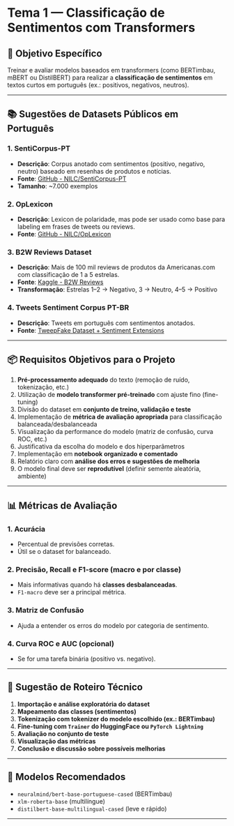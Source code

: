 # Tema 1 — Classificação de Sentimentos com Transformers

## 🎯 Objetivo Específico

Treinar e avaliar modelos baseados em transformers (como BERTimbau, mBERT ou DistilBERT) para realizar a **classificação de sentimentos** em textos curtos em português (ex.: positivos, negativos, neutros).

---

## 📚 Sugestões de Datasets Públicos em Português

### 1. **SentiCorpus-PT**  
- **Descrição**: Corpus anotado com sentimentos (positivo, negativo, neutro) baseado em resenhas de produtos e notícias.  
- **Fonte**: [GitHub - NILC/SentiCorpus-PT](https://github.com/NILCIC/SentiCorpus-PT)  
- **Tamanho**: ~7.000 exemplos

### 2. **OpLexicon**  
- **Descrição**: Lexicon de polaridade, mas pode ser usado como base para labeling em frases de tweets ou reviews.  
- **Fonte**: [GitHub - NILC/OpLexicon](https://github.com/NILCIC/OpLexicon)

### 3. **B2W Reviews Dataset**  
- **Descrição**: Mais de 100 mil reviews de produtos da Americanas.com com classificação de 1 a 5 estrelas.  
- **Fonte**: [Kaggle - B2W Reviews](https://www.kaggle.com/datasets/b2wreviews/b2w-reviews-dataset)  
- **Transformação**: Estrelas 1–2 → Negativo, 3 → Neutro, 4–5 → Positivo

### 4. **Tweets Sentiment Corpus PT-BR**  
- **Descrição**: Tweets em português com sentimentos anotados.  
- **Fonte**: [TweepFake Dataset + Sentiment Extensions](https://www.kaggle.com/datasets/marlesson/twitter-sentiment-analysis-dataset)  

---

## 📦 Requisitos Objetivos para o Projeto

1. **Pré-processamento adequado** do texto (remoção de ruído, tokenização, etc.)
2. Utilização de **modelo transformer pré-treinado** com ajuste fino (fine-tuning)
3. Divisão do dataset em **conjunto de treino, validação e teste**
4. Implementação de **métrica de avaliação apropriada** para classificação balanceada/desbalanceada
5. Visualização da performance do modelo (matriz de confusão, curva ROC, etc.)
6. Justificativa da escolha do modelo e dos hiperparâmetros
7. Implementação em **notebook organizado e comentado**
8. Relatório claro com **análise dos erros e sugestões de melhoria**
9. O modelo final deve ser **reprodutível** (definir semente aleatória, ambiente)

---

## 📊 Métricas de Avaliação

### 1. **Acurácia**
- Percentual de previsões corretas.
- Útil se o dataset for balanceado.

### 2. **Precisão, Recall e F1-score (macro e por classe)**
- Mais informativas quando há **classes desbalanceadas**.
- `F1-macro` deve ser a principal métrica.

### 3. **Matriz de Confusão**
- Ajuda a entender os erros do modelo por categoria de sentimento.

### 4. **Curva ROC e AUC (opcional)**
- Se for uma tarefa binária (positivo vs. negativo).

---

## 📝 Sugestão de Roteiro Técnico

1. **Importação e análise exploratória do dataset**
2. **Mapeamento das classes (sentimentos)**
3. **Tokenização com tokenizer do modelo escolhido (ex.: BERTimbau)**
4. **Fine-tuning com `Trainer` do HuggingFace ou `PyTorch Lightning`**
5. **Avaliação no conjunto de teste**
6. **Visualização das métricas**
7. **Conclusão e discussão sobre possíveis melhorias**

---

## 🧠 Modelos Recomendados

- `neuralmind/bert-base-portuguese-cased` (BERTimbau)
- `xlm-roberta-base` (multilíngue)
- `distilbert-base-multilingual-cased` (leve e rápido)

---

